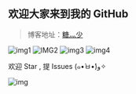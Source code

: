 ## 欢迎大家来到我的 GitHub

> 博客地址：[糖灬少](https://weijiyang.github.io)

![img1](https://img.shields.io/badge/License-MIT-green.svg)  ![IMG2](https://img.shields.io/badge/Version-v1.0.0-orange.svg) ![img3](https://img.shields.io/badge/Author-糖灬少-yellow.svg) ![img4](https://img.shields.io/badge/Update%20time-free%20time-brightgreen.svg)

欢迎 Star , 提 Issues (๑•̀ㅂ•́)و✧

![img](https://timgsa.baidu.com/timg?image&quality=80&size=b9999_10000&sec=1546076126814&di=1d04e780793767dd5b02033342f0ebef&imgtype=0&src=http%3A%2F%2Fdn-linuxcn.qbox.me%2Fdata%2Fattachment%2Falbum%2F201709%2F09%2F165851b7yv8bkcv7jwm8ww.jpeg)
